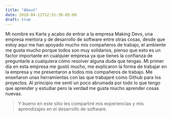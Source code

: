 ```yaml
---
title: "About"
date: 2018-04-11T12:51:30-05:00
draft: true
---
```


Mi nombre es Karla y acabo de entrar a la empresa Making Devs, una empresa mentora y de desarrollo de software entre otras cosas, desde que estoy aquí me han apoyado mucho mis compañeros de trabajo, el ambiente me gusta mucho porque todos son muy solidarios, pienso que esto es un factor importante en cualquier empresa ya que tienes la confianza de preguntarle a cualquiera cómo resolver alguna duda que tengas.
Mi primer día en esta empresa me gustó mucho, me explicaron la forma de trabajar en la empresa y me presentaron a todos mis compañeros de trabajo. Me enseñaron unas herramientas con las que trabajaré como Github para los proyectos. Al principio me sentí un poco abrumada por todo lo que tengo que aprender y estudiar pero la verdad me gusta mucho aprender cosas nuevas.
>Y bueno en este sitio les compartiré mis experiencias y mis aprendizajes en el desarrollo de software.
